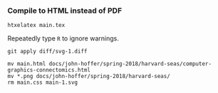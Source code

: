 ### Compile to HTML instead of PDF

```
htxelatex main.tex
```
Repeatedly type `R` to ignore warnings.

```
git apply diff/svg-1.diff
```

```
mv main.html docs/john-hoffer/spring-2018/harvard-seas/computer-graphics-connectomics.html
mv *.png docs/john-hoffer/spring-2018/harvard-seas/
rm main.css main-1.svg
```

